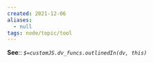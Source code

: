 ```yaml
---
created: 2021-12-06 
aliases:
  - null
tags: node/topic/tool 
---
```


**See**::
*`$=customJS.dv_funcs.outlinedIn(dv, this)`* 


